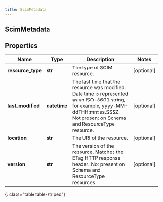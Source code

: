 ```yaml
---
title: ScimMetadata
---
```

## ScimMetadata

## Properties

|Name | Type | Description | Notes|
|------------ | ------------- | ------------- | -------------|
| **resource_type** | **str** | The type of SCIM resource. | [optional] |
| **last_modified** | **datetime** | The last time that the resource was modified. Date time is represented as an ISO-8601 string, for example, yyyy-MM-ddTHH:mm:ss.SSSZ. Not present on Schema and ResourceType resource. | [optional] |
| **location** | **str** | The URI of the resource. | [optional] |
| **version** | **str** | The version of the resource. Matches the ETag HTTP response header. Not present on Schema and ResourceType resources. | [optional] |
{: class="table table-striped"}


